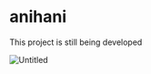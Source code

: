 # anihani

This project is still being developed 

![Untitled](https://user-images.githubusercontent.com/62405204/141790733-de1c248b-275a-4939-a830-ade4b88ccbfc.png)
